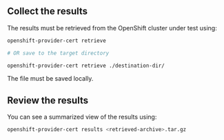 
## Collect the results <a name="usage-retrieve"></a>

The results must be retrieved from the OpenShift cluster under test using:

```sh
openshift-provider-cert retrieve

# OR save to the target directory

openshift-provider-cert retrieve ./destination-dir/
```

The file must be saved locally.


## Review the results <a name="usage-results"></a>

You can see a summarized view of the results using:

```sh
openshift-provider-cert results <retrieved-archive>.tar.gz
```